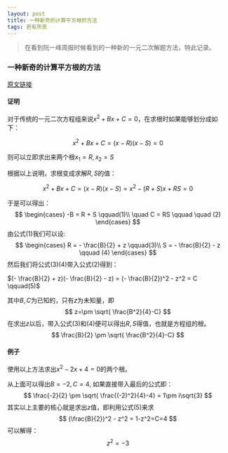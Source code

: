 ```yaml
---
layout: post
title: 一种新奇的计算平方根的方法
tags: 若有所思
---
```



> 在看到阮一峰周报时候看到的一种新的一元二次解题方法，特此记录。

### 一种新奇的计算平方根的方法

[原文链接](<https://www.technologyreview.com/s/614775/a-new-way-to-make-quadratic-equations-easy/>)

#### 证明

对于传统的一元二次方程组来说$x^2 + Bx + C = 0$，在求根时如果能够划分成如下：

$$x^2 + Bx + C  = (x - R)(x - S)=0$$ 

则可以立即求出来两个根$x_1 = R, x_2 = S$

根据以上说明，求根变成求解$R,S$的值：

$$x^2 + Bx + C  = (x - R)(x - S)=x^2-(R+S)x + RS = 0$$ 

于是可以得出：
$$
\begin{cases}
-B = R + S  \qquad(1)\\
 \quad C = RS \qquad  \quad (2)
\end{cases}
$$
由公式(1)我们可以设:
$$
\begin{cases}
R = - \frac{B}{2} + z  \qquad(3)\\
S = - \frac{B}{2} - z \qquad (4)
\end{cases}
$$
然后我们将公式(3)(4)带入公式(2)得到：

$(- \frac{B}{2} + z)(- \frac{B}{2} - z) = (- \frac{B}{2})^2 - z^2  = C \qquad(5)$

其中$B,C$为已知的，只有$z$为未知量，即
$$
z=\pm \sqrt{ \frac{B^2}{4}-C}
$$
在求出$z$以后，带入公式(3)和(4)便可以得出$R,S$得值，也就是方程组的根。
$$
\frac{B}{2} \pm \sqrt{ \frac{B^2}{4}-C}
$$


#### 例子

使用以上方法求出$x^2 - 2x+4 =0$的两个根。  

从上面可以得出$B=-2,C=4$, 如果直接带入最后的公式即：
$$
\frac{-2}{2} \pm \sqrt{ \frac{(-2)^2}{4}-4} = 1\pm i\sqrt{3}
$$
其实以上主要的核心就是求出$z$值，即利用公式(5)来求
$$
(\frac{B}{2})^2 - z^2 = 1-z^2=C=4
$$
可以解得：
$$
z^2=-3
$$


